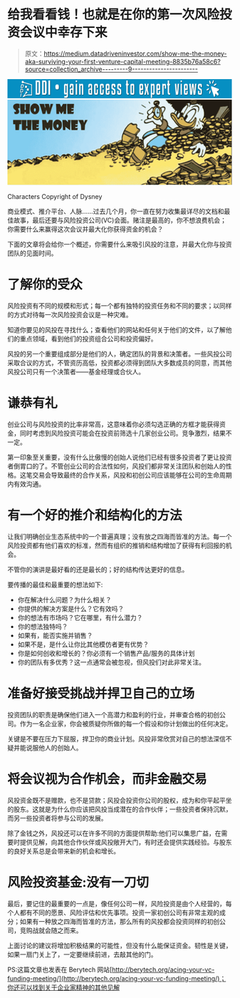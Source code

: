 # 给我看看钱！也就是在你的第一次风险投资会议中幸存下来

> 原文：<https://medium.datadriveninvestor.com/show-me-the-money-aka-surviving-your-first-venture-capital-meeting-8835b76a58c6?source=collection_archive---------9----------------------->

[![](img/0006070f963758f8322ad58bbbba178d.png)](http://www.track.datadriveninvestor.com/1B9E)![](img/eb16b8474a12b944a49a5094923ff819.png)

Characters Copyright of Dysney

商业模式、推介平台、人脉……过去几个月，你一直在努力收集最详尽的文档和最佳故事，最后还要与风险投资公司(VC)会面。赌注是最高的，你不想浪费机会；你需要什么来赢得这次会议并最大化你获得资金的机会？

下面的文章将会给你一个概述，你需要什么来吸引风投的注意，并最大化你与投资团队的见面时间。

# 了解你的受众

风险投资有不同的规模和形式；每一个都有独特的投资任务和不同的要求；以同样的方式对待每一次风险投资会议是一种灾难。

知道你要见的风投在寻找什么；查看他们的网站和任何关于他们的文件，以了解他们的重点领域，看到他们的投资组合公司和投资偏好。

风投的另一个重要组成部分是他们的人，确定团队的背景和决策者。一些风投公司采取合议的方式，不管资历高低，投资都必须得到团队大多数成员的同意，而其他风投公司只有一个决策者——基金经理或合伙人。

# 谦恭有礼

创业公司与风险投资的比率非常高，这意味着你必须勾选正确的方框才能获得资金，同时考虑到风险投资可能会在投资前筛选十几家创业公司。竞争激烈，结果不一定。

第一印象至关重要，没有什么比傲慢的创始人说他们已经有很多投资者了更让投资者倒胃口的了。不管创业公司的合法性如何，风投们都非常关注团队和创始人的性格。这笔交易会导致最终的合作关系，风投和初创公司应该能够在公司的生命周期内有效沟通。

# 有一个好的推介和结构化的方法

让我们明确创业生态系统中的一个普遍真理；没有放之四海而皆准的方法。每一个风险投资都有他们喜欢的标准，然而有组织的推销和结构增加了获得有利回报的机会。

不管你的演讲是最好看的还是最长的；好的结构传达更好的信息。

要传播的最佳和最重要的想法如下:

*   你在解决什么问题？为什么相关？
*   你提供的解决方案是什么？它有效吗？
*   你的想法有市场吗？它在哪里，有什么潜力？
*   你的想法独特吗？
*   如果有，能否实施并销售？
*   如果不是，是什么让你比其他模仿者更有优势？
*   你是如何创收和增长的？你必须有一个销售产品/服务的具体计划
*   你的团队有多优秀？这一点通常会被忽视，但风投们对此非常关注。

# 准备好接受挑战并捍卫自己的立场

投资团队的职责是确保他们进入一个高潜力和盈利的行业，并审查合格的初创公司。作为一名企业家，你会被质疑你所做的每一个假设和你计划做出的任何决定。

关键是不要在压力下屈服，捍卫你的商业计划。风投非常欣赏对自己的想法深信不疑并能说服他人的创始人。

# 将会议视为合作机会，而非金融交易

风投资金既不是赠款，也不是贷款；风投会投资你公司的股权，成为和你平起平坐的股东。这就是为什么你应该把风投当成潜在的合作伙伴；一些投资者保持沉默，而另一些投资者将参与公司的发展。

除了金钱之外，风投还可以在许多不同的方面提供帮助:他们可以集思广益，在需要时提供见解，向其他合作伙伴或风投敞开大门，有时还会提供实践经验。与股东的良好关系总是会带来新的机会和增长。

# 风险投资基金:没有一刀切

最后，要记住的最重要的一点是，像任何公司一样，风险投资是由个人经营的，每个人都有不同的愿景、风险评估和优先事项。投资一家初创公司有非常主观的成分；如果有一种放之四海而皆准的方法，那么所有的风投都会投资同样的初创公司，竞购战就会随之而来。

上面讨论的建议将增加积极结果的可能性，但没有什么能保证资金。韧性是关键，如果一扇门关上了，一定要继续前进，去敲其他的门。

PS:这篇文章也发表在 Berytech 网站[http://berytech.org/acing-your-vc-funding-meeting/](http://berytech.org/acing-your-vc-funding-meeting/)；你还可以找到关于企业家精神的其他见解
